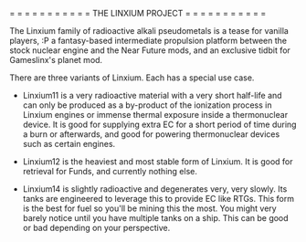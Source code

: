 = = = = = = = = = = = 
	THE LINXIUM PROJECT
= = = = = = = = = = = 

The Linxium family of radioactive alkali pseudometals is a tease for vanilla players, :P a fantasy-based intermediate propulsion platform between the stock nuclear engine and the Near Future mods, and an exclusive tidbit for Gameslinx's planet mod.

There are three variants of Linxium. Each has a special use case.
	
* Linxium11 is a very radioactive material with a very short half-life and can only be produced as a by-product of the ionization process in Linxium engines or immense thermal exposure inside a thermonuclear device. It is good for supplying extra EC for a short period of time during a burn or afterwards, and good for powering thermonuclear devices such as certain engines.

* Linxium12 is the heaviest and most stable form of Linxium. It is good for retrieval for Funds, and currently nothing else.

* Linxium14 is slightly radioactive and degenerates very, very slowly. Its tanks are engineered to leverage this to provide EC like RTGs. This form is the best for fuel so you'll be mining this the most. You might very barely notice until you have multiple tanks on a ship. This can be good or bad depending on your perspective.